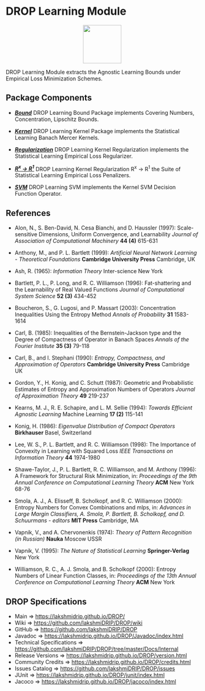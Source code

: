 # DROP Learning Module

<p align="center"><img src="https://github.com/lakshmiDRIP/DROP/blob/master/DRIP_Logo.gif?raw=true" width="100"></p>

DROP Learning Module extracts the Agnostic Learning Bounds under Empirical Loss Minimization Schemes.


## Package Components

 * [***Bound***](https://github.com/lakshmiDRIP/DROP/tree/master/src/main/java/org/drip/learning/bound)
 DROP Learning Bound Package implements Covering Numbers, Concentration, Lipschitz Bounds.

 * [***Kernel***](https://github.com/lakshmiDRIP/DROP/tree/master/src/main/java/org/drip/learning/kernel)
 DROP Learning Kernel Package implements the Statistical Learning Banach Mercer Kernels.

 * [***Regularization***](https://github.com/lakshmiDRIP/DROP/tree/master/src/main/java/org/drip/learning/regularization)
 DROP Learning Kernel Regularization implements the Statistical Learning Empirical Loss Regularizer.

 * [***R<sup>x</sup> -> R<sup>1</sup>***](https://github.com/lakshmiDRIP/DROP/tree/master/src/main/java/org/drip/learning/rxtor1)
 DROP Learning Kernel Regularization R<sup>x</sup> -> R<sup>1</sup> the Suite of Statistical Learning
 	Empirical Loss Penalizers.

 * [***SVM***](https://github.com/lakshmiDRIP/DROP/tree/master/src/main/java/org/drip/learning/svm)
 DROP Learning SVM implements the Kernel SVM Decision Function Operator.


## References

 * Alon, N., S. Ben-David, N. Cesa Bianchi, and D. Haussler (1997): Scale-sensitive Dimensions, Uniform
 Convergence, and Learnability <i>Journal of Association of Computational Machinery</i> <b>44 (4)</b> 615-631

 * Anthony, M., and P. L. Bartlett (1999): <i>Artificial Neural Network Learning - Theoretical
 Foundations</i> <b>Cambridge University Press</b> Cambridge, UK

 * Ash, R. (1965): <i>Information Theory</i> Inter-science</b> New York

 * Bartlett, P. L., P. Long, and R. C. Williamson (1996): Fat-shattering and the Learnability of Real Valued
 Functions <i>Journal of Computational System Science</i> <b>52 (3)</b> 434-452

 * Boucheron, S., G. Lugosi, and P. Massart (2003): Concentration Inequalities Using the Entropy Method
 <i>Annals of Probability</i> <b>31</b> 1583-1614

 * Carl, B. (1985): Inequalities of the Bernstein-Jackson type and the Degree of Compactness of Operator in
 Banach Spaces <i>Annals of the Fourier Institute</i> <b>35 (3)</b> 79-118

 * Carl, B., and I. Stephani (1990): <i>Entropy, Compactness, and Approximation of Operators</i> <b>Cambridge
 University Press</b> Cambridge UK

 * Gordon, Y., H. Konig, and C. Schutt (1987): Geometric and Probabilistic Estimates of Entropy and
 Approximation Numbers of Operators <i>Journal of Approximation Theory</i> <b>49</b> 219-237

 * Kearns, M. J., R. E. Schapire, and L. M. Sellie (1994): <i>Towards Efficient Agnostic Learning</i> Machine
 Learning <b>17 (2)</b> 115-141

 * Konig, H. (1986): <i>Eigenvalue Distribution of Compact Operators</i> <b>Birkhauser</b> Basel, Switzerland

 * Lee, W. S., P. L. Bartlett, and R. C. Williamson (1998): The Importance of Convexity in Learning with
 Squared Loss <i>IEEE Transactions on Information Theory</i> <b>44</b> 1974-1980

 * Shawe-Taylor, J., P. L. Bartlett, R. C. Williamson, and M. Anthony (1996): A Framework for Structural Risk
 Minimization, in: <i>Proceedings of the 9th Annual Conference on Computational Learning Theory</i>
 <b>ACM</b> New York 68-76

 * Smola, A. J., A. Elisseff, B. Scholkopf, and R. C. Williamson (2000): Entropy Numbers for Convex
 Combinations and mlps, in: <i>Advances in Large Margin Classifiers, A. Smola, P. Bartlett, B. Scholkopf, and
 D. Schuurmans - editors</i> <b>MIT Press</b> Cambridge, MA

 * Vapnik, V., and A. Chervonenkis (1974): <i>Theory of Pattern Recognition (in Russian)</i> <b>Nauka</b>
 Moscow USSR

 * Vapnik, V. (1995): <i>The Nature of Statistical Learning</i> <b>Springer-Verlag</b> New York

 * Williamson, R. C., A. J. Smola, and B. Scholkopf (2000): Entropy Numbers of Linear Function Classes, in:
 <i>Proceedings of the 13th Annual Conference on Computational Learning Theory</i> <b>ACM</b> New York


## DROP Specifications

 * Main                     => https://lakshmidrip.github.io/DROP/
 * Wiki                     => https://github.com/lakshmiDRIP/DROP/wiki
 * GitHub                   => https://github.com/lakshmiDRIP/DROP
 * Javadoc                  => https://lakshmidrip.github.io/DROP/Javadoc/index.html
 * Technical Specifications => https://github.com/lakshmiDRIP/DROP/tree/master/Docs/Internal
 * Release Versions         => https://lakshmidrip.github.io/DROP/version.html
 * Community Credits        => https://lakshmidrip.github.io/DROP/credits.html
 * Issues Catalog           => https://github.com/lakshmiDRIP/DROP/issues
 * JUnit                    => https://lakshmidrip.github.io/DROP/junit/index.html
 * Jacoco                   => https://lakshmidrip.github.io/DROP/jacoco/index.html
